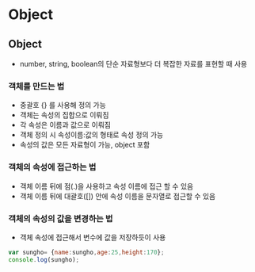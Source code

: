 # Object
## Object
- number, string, boolean의 단순 자료형보다 더 복잡한 자료를 표현할 때 사용
### 객체를 만드는 법
- 중괄호 {} 를 사용해 정의 가능
- 객체는 속성의 집합으로 이뤄짐
- 각 속성은 이름과 값으로 이뤄짐
- 객체 정의 시 속성이름:값의 형태로 속성 정의 가능
- 속성의 값은 모든 자료형이 가능, object 포함
### 객체의 속성에 접근하는 법
- 객체 이름 뒤에 점(.)을 사용하고 속성 이름에 접근 할 수 있음
- 객체 이름 뒤에 대괄호([]) 안에 속성 이름을 문자열로 접근할 수 있음
### 객체의 속성의 값을 변경하는 법
- 객체 속성에 접근해서 변수에 값을 저장하듯이 사용


```js
var sungho= {name:sungho,age:25,height:170};
console.log(sungho);
```